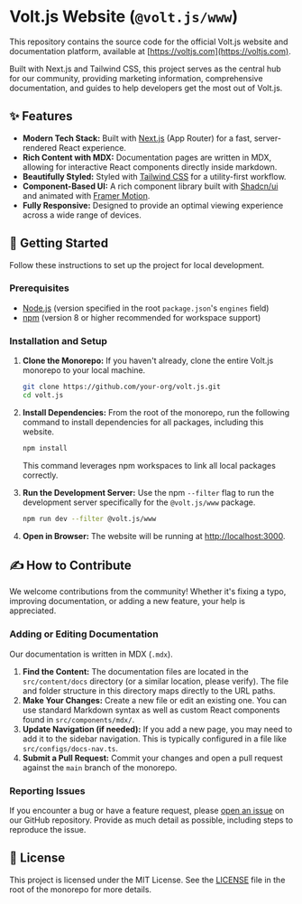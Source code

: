 # Volt.js Website (`@volt.js/www`)

This repository contains the source code for the official Volt.js website and documentation platform, available at [https://voltjs.com](https://voltjs.com).

Built with Next.js and Tailwind CSS, this project serves as the central hub for our community, providing marketing information, comprehensive documentation, and guides to help developers get the most out of Volt.js.

## ✨ Features

-   **Modern Tech Stack:** Built with [Next.js](https://nextjs.org/) (App Router) for a fast, server-rendered React experience.
-   **Rich Content with MDX:** Documentation pages are written in MDX, allowing for interactive React components directly inside markdown.
-   **Beautifully Styled:** Styled with [Tailwind CSS](https://tailwindcss.com/) for a utility-first workflow.
-   **Component-Based UI:** A rich component library built with [Shadcn/ui](https://ui.shadcn.com/) and animated with [Framer Motion](https://www.framer.com/motion/).
-   **Fully Responsive:** Designed to provide an optimal viewing experience across a wide range of devices.

## 🚀 Getting Started

Follow these instructions to set up the project for local development.

### Prerequisites

-   [Node.js](https.md.js.org/) (version specified in the root `package.json`'s `engines` field)
-   [npm](https://www.npmjs.com/) (version 8 or higher recommended for workspace support)

### Installation and Setup

1.  **Clone the Monorepo:**
    If you haven't already, clone the entire Volt.js monorepo to your local machine.
    ```bash
    git clone https://github.com/your-org/volt.js.git
    cd volt.js
    ```

2.  **Install Dependencies:**
    From the root of the monorepo, run the following command to install dependencies for all packages, including this website.
    ```bash
    npm install
    ```
    This command leverages npm workspaces to link all local packages correctly.

3.  **Run the Development Server:**
    Use the npm `--filter` flag to run the development server specifically for the `@volt.js/www` package.
    ```bash
    npm run dev --filter @volt.js/www
    ```

4.  **Open in Browser:**
    The website will be running at [http://localhost:3000](http://localhost:3000).

## ✍️ How to Contribute

We welcome contributions from the community! Whether it's fixing a typo, improving documentation, or adding a new feature, your help is appreciated.

### Adding or Editing Documentation

Our documentation is written in MDX (`.mdx`).

1.  **Find the Content:** The documentation files are located in the `src/content/docs` directory (or a similar location, please verify). The file and folder structure in this directory maps directly to the URL paths.
2.  **Make Your Changes:** Create a new file or edit an existing one. You can use standard Markdown syntax as well as custom React components found in `src/components/mdx/`.
3.  **Update Navigation (if needed):** If you add a new page, you may need to add it to the sidebar navigation. This is typically configured in a file like `src/configs/docs-nav.ts`.
4.  **Submit a Pull Request:** Commit your changes and open a pull request against the `main` branch of the monorepo.

### Reporting Issues

If you encounter a bug or have a feature request, please [open an issue](https://github.com/andeerc/volt.js/issues) on our GitHub repository. Provide as much detail as possible, including steps to reproduce the issue.

## 📜 License

This project is licensed under the MIT License. See the [LICENSE](../../LICENSE) file in the root of the monorepo for more details.